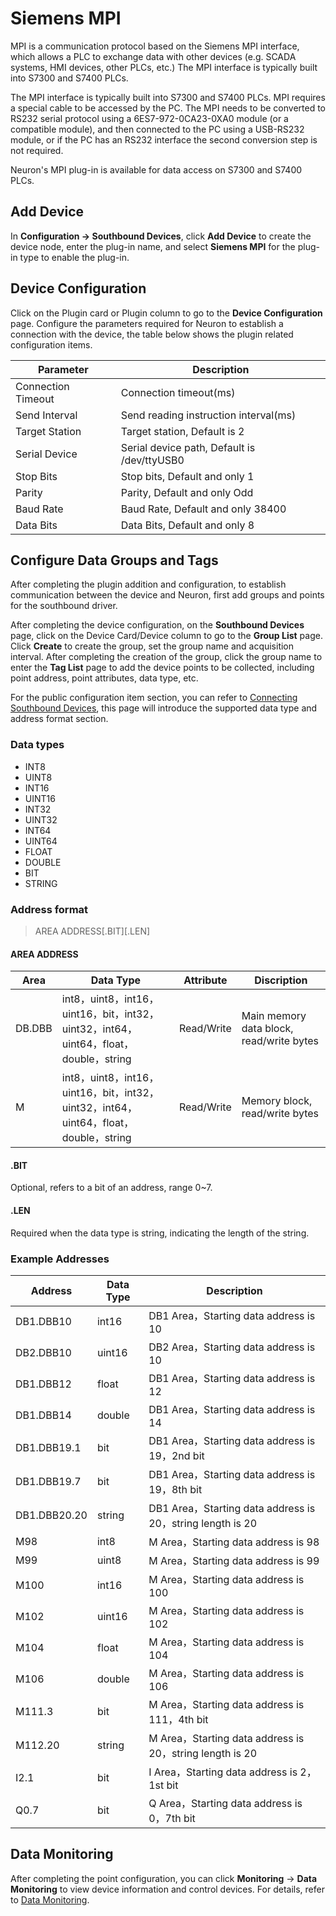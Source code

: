 # Siemens MPI

MPI is a communication protocol based on the Siemens MPI interface, which allows a PLC to exchange data with other devices (e.g. SCADA systems, HMI devices, other PLCs, etc.) The MPI interface is typically built into S7300 and S7400 PLCs.

The MPI interface is typically built into S7300 and S7400 PLCs. MPI requires a special cable to be accessed by the PC. The MPI needs to be converted to RS232 serial protocol using a 6ES7-972-0CA23-0XA0 module (or a compatible module), and then connected to the PC using a USB-RS232 module, or if the PC has an RS232 interface the second conversion step is not required.

Neuron's MPI plug-in is available for data access on S7300 and S7400 PLCs.

## Add Device

In **Configuration -> Southbound Devices**, click **Add Device** to create the device node, enter the plug-in name, and select **Siemens MPI** for the plug-in type to enable the plug-in.

## Device Configuration

Click on the Plugin card or Plugin column to go to the **Device Configuration** page. Configure the parameters required for Neuron to establish a connection with the device, the table below shows the plugin related configuration items.


| Parameter                  | Description                                                    |
| ------------ | --------------------------- |
| Connection Timeout  |  Connection timeout(ms)     |
| Send Interval  |  Send reading instruction interval(ms) |
| Target Station     |   Target station, Default is 2 |
| Serial Device     |   Serial device path, Default is /dev/ttyUSB0 |
| Stop Bits       |   Stop bits, Default and only 1 |
| Parity       |   Parity, Default and only Odd |
| Baud Rate       |   Baud Rate, Default and only 38400 |
| Data Bits       |   Data Bits, Default and only 8 |

## Configure Data Groups and Tags

After completing the plugin addition and configuration, to establish communication between the device and Neuron, first add groups and points for the southbound driver.

After completing the device configuration, on the **Southbound Devices** page, click on the Device Card/Device column to go to the **Group List** page. Click **Create** to create the group, set the group name and acquisition interval. After completing the creation of the group, click the group name to enter the **Tag List** page to add the device points to be collected, including point address, point attributes, data type, etc.

For the public configuration item section, you can refer to [Connecting Southbound Devices](../south-devices.md), this page will introduce the supported data type and address format section.

### Data types

* INT8
* UINT8
* INT16
* UINT16
* INT32
* UINT32
* INT64
* UINT64
* FLOAT
* DOUBLE
* BIT
* STRING

### Address format

> AREA ADDRESS\[.BIT][.LEN]

#### AREA ADDRESS

| Area |  Data Type                                                     | Attribute  |   Discription                   |
| ---- | ------------------------------------------------------------ | ----- | ----------------------- |
| DB.DBB   |int8，uint8，int16，uint16，bit，int32，uint32，int64，uint64，float，double，string | Read/Write    | Main memory data block, read/write bytes |
| M        | int8，uint8，int16，uint16，bit，int32，uint32，int64，uint64，float，double，string | Read/Write | Memory block, read/write bytes  |

#### .BIT

Optional, refers to a bit of an address, range 0~7.

#### .LEN

Required when the data type is string, indicating the length of the string.

### Example Addresses

|  Address        | Data Type | Description                                         |
| ------------ | -------- | -------------------------------------------- |
| DB1.DBB10 | int16    | DB1 Area，Starting data address is 10 |
| DB2.DBB10 | uint16   | DB2 Area，Starting data address is 10 |
| DB1.DBB12 | float    | DB1 Area，Starting data address is 12 |
| DB1.DBB14 | double   | DB1 Area，Starting data address is 14 |
| DB1.DBB19.1 | bit      | DB1 Area，Starting data address is 19，2nd bit |
| DB1.DBB19.7 | bit      | DB1 Area，Starting data address is 19，8th bit |
| DB1.DBB20.20 | string   | DB1 Area，Starting data address is 20，string length is 20 |
| M98  | int8     | M Area，Starting data address is 98 |
| M99  | uint8    | M Area，Starting data address is 99 |
| M100 | int16    | M Area，Starting data address is 100 |
| M102 | uint16   | M Area，Starting data address is 102 |
| M104 | float    | M Area，Starting data address is 104 |
| M106 | double   | M Area，Starting data address is 106 |
| M111.3 | bit      | M Area，Starting data address is 111，4th bit |
| M112.20 | string   | M Area，Starting data address is 20，string length is 20 |
| I2.1 | bit   | I Area，Starting data address is 2，1st bit |
| Q0.7 | bit   | Q Area，Starting data address is 0，7th bit |


## Data Monitoring

After completing the point configuration, you can click **Monitoring** -> **Data Monitoring** to view device information and control devices. For details, refer to [Data Monitoring](../../../admin/monitoring.md).